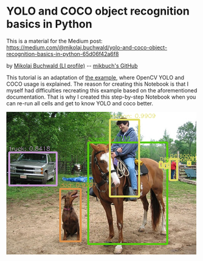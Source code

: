 # YOLO and COCO object recognition basics in Python

This is a material for the Medium post: https://medium.com/@mikolaj.buchwald/yolo-and-coco-object-recognition-basics-in-python-65d06f42a6f8

by [Mikolaj Buchwald (LI profile)](https://www.linkedin.com/in/mikolaj-buchwald/) -- [mikbuch's GitHub](github.com/mikbuch)

This tutorial is an adaptation of [the example](https://opencv-tutorial.readthedocs.io/en/latest/yolo/yolo.html), where OpenCV YOLO and COCO usage is explained. The reason for creating this Notebook is that I myself had difficulties recreating this example based on the aforementioned documentation. That is why I created this step-by-step Notebook when you can re-run all cells and get to know YOLO and coco better.

![Output image of the recognition](https://raw.githubusercontent.com/mikbuch/yolo-coco-opencv-example/main/output.png)
